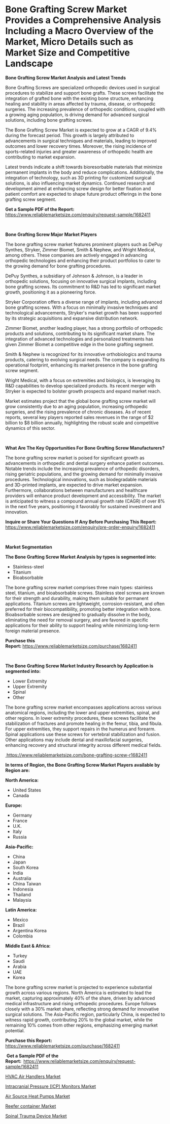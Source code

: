 <p><h1>Bone Grafting Screw Market Provides a Comprehensive Analysis Including a Macro Overview of the Market, Micro Details such as Market Size and Competitive Landscape</h1></p><p><strong>Bone Grafting Screw Market Analysis and Latest Trends</strong></p>
<p><p>Bone Grafting Screws are specialized orthopedic devices used in surgical procedures to stabilize and support bone grafts. These screws facilitate the integration of grafted bone with the existing bone structure, enhancing healing and stability in areas affected by trauma, disease, or orthopedic surgeries. The increasing prevalence of orthopedic conditions, coupled with a growing aging population, is driving demand for advanced surgical solutions, including bone grafting screws.</p><p>The Bone Grafting Screw Market is expected to grow at a CAGR of 9.4% during the forecast period. This growth is largely attributed to advancements in surgical techniques and materials, leading to improved outcomes and lower recovery times. Moreover, the rising incidence of sports-related injuries and greater awareness of orthopedic health are contributing to market expansion. </p><p>Latest trends indicate a shift towards bioresorbable materials that minimize permanent implants in the body and reduce complications. Additionally, the integration of technology, such as 3D printing for customized surgical solutions, is also influencing market dynamics. Continued research and development aimed at enhancing screw design for better fixation and patient comfort are expected to shape future product offerings in the bone grafting screw segment.</p></p>
<p><strong>Get a Sample PDF of the Report:&nbsp;</strong> <a href="https://www.reliablemarketsize.com/enquiry/request-sample/1682411?utm_campaign=1550&utm_medium=2&utm_source=Github&utm_content=ia&utm_term=15102024&utm_id=bone-grafting-screw">https://www.reliablemarketsize.com/enquiry/request-sample/1682411</a></p>
<p>&nbsp;</p>
<p><strong>Bone Grafting Screw Major Market Players</strong></p>
<p><p>The bone grafting screw market features prominent players such as DePuy Synthes, Stryker, Zimmer Biomet, Smith & Nephew, and Wright Medical, among others. These companies are actively engaged in advancing orthopedic technologies and enhancing their product portfolios to cater to the growing demand for bone grafting procedures.</p><p>DePuy Synthes, a subsidiary of Johnson & Johnson, is a leader in orthopedic solutions, focusing on innovative surgical implants, including bone grafting screws. Its commitment to R&D has led to significant market growth, positioning it as a pioneering force.</p><p>Stryker Corporation offers a diverse range of implants, including advanced bone grafting screws. With a focus on minimally invasive techniques and technological advancements, Stryker's market growth has been supported by its strategic acquisitions and expansive distribution network.</p><p>Zimmer Biomet, another leading player, has a strong portfolio of orthopedic products and solutions, contributing to its significant market share. The integration of advanced technologies and personalized treatments has given Zimmer Biomet a competitive edge in the bone grafting segment.</p><p>Smith & Nephew is recognized for its innovative orthobiologics and trauma products, catering to evolving surgical needs. The company is expanding its operational footprint, enhancing its market presence in the bone grafting screw segment.</p><p>Wright Medical, with a focus on extremities and biologics, is leveraging its R&D capabilities to develop specialized products. Its recent merger with Stryker is expected to bolster growth prospects and expand market reach.</p><p>Market estimates project that the global bone grafting screw market will grow consistently due to an aging population, increasing orthopedic surgeries, and the rising prevalence of chronic diseases. As of recent reports, several key players reported sales revenues in the range of $2 billion to $8 billion annually, highlighting the robust scale and competitive dynamics of this sector.</p></p>
<p>&nbsp;</p>
<p><strong>What Are The Key Opportunities For Bone Grafting Screw Manufacturers?</strong></p>
<p><p>The bone grafting screw market is poised for significant growth as advancements in orthopedic and dental surgery enhance patient outcomes. Notable trends include the increasing prevalence of orthopedic disorders, rising geriatric populations, and the growing demand for minimally invasive procedures. Technological innovations, such as biodegradable materials and 3D-printed implants, are expected to drive market expansion. Furthermore, collaborations between manufacturers and healthcare providers will enhance product development and accessibility. The market is anticipated to witness a compound annual growth rate (CAGR) of over 8% in the next five years, positioning it favorably for sustained investment and innovation.</p></p>
<p><strong>Inquire or Share Your Questions If Any Before Purchasing This Report:</strong> <a href="https://www.reliablemarketsize.com/enquiry/pre-order-enquiry/1682411?utm_campaign=1550&utm_medium=2&utm_source=Github&utm_content=ia&utm_term=15102024&utm_id=bone-grafting-screw">https://www.reliablemarketsize.com/enquiry/pre-order-enquiry/1682411</a></p>
<p>&nbsp;</p>
<p><strong>Market Segmentation</strong></p>
<p><strong>The Bone Grafting Screw Market Analysis by types is segmented into:</strong></p>
<p><ul><li>Stainless-steel</li><li>Titanium</li><li>Bioabsorbable</li></ul></p>
<p><p>The bone grafting screw market comprises three main types: stainless steel, titanium, and bioabsorbable screws. Stainless steel screws are known for their strength and durability, making them suitable for permanent applications. Titanium screws are lightweight, corrosion-resistant, and often preferred for their biocompatibility, promoting better integration with bone. Bioabsorbable screws are designed to gradually dissolve in the body, eliminating the need for removal surgery, and are favored in specific applications for their ability to support healing while minimizing long-term foreign material presence.</p></p>
<p><strong>Purchase this Report:&nbsp;</strong><a href="https://www.reliablemarketsize.com/purchase/1682411?utm_campaign=1550&utm_medium=2&utm_source=Github&utm_content=ia&utm_term=15102024&utm_id=bone-grafting-screw">https://www.reliablemarketsize.com/purchase/1682411</a></p>
<p>&nbsp;</p>
<p><strong>The Bone Grafting Screw Market Industry Research by Application is segmented into:</strong></p>
<p><ul><li>Lower Extremity</li><li>Upper Extremity</li><li>Spinal</li><li>Other</li></ul></p>
<p><p>The bone grafting screw market encompasses applications across various anatomical regions, including the lower and upper extremities, spinal, and other regions. In lower extremity procedures, these screws facilitate the stabilization of fractures and promote healing in the femur, tibia, and fibula. For upper extremities, they support repairs in the humerus and forearm. Spinal applications use these screws for vertebral stabilization and fusion. Other applications may include dental and maxillofacial surgeries, enhancing recovery and structural integrity across different medical fields.</p></p>
<p><a href="https://www.reliablemarketsize.com/bone-grafting-screw-r1682411?utm_campaign=1550&utm_medium=2&utm_source=Github&utm_content=ia&utm_term=15102024&utm_id=bone-grafting-screw">&nbsp;https://www.reliablemarketsize.com/bone-grafting-screw-r1682411</a></p>
<p><strong>In terms of Region, the Bone Grafting Screw Market Players available by Region are:</strong></p>
<p>
    <p> <strong> North America: </strong>
        <ul>
            <li>United States</li>
            <li>Canada</li>
        </ul>
        </p> 
    <p> <strong> Europe: </strong>
        <ul>
            <li>Germany</li>
            <li>France</li>
            <li>U.K.</li>
            <li>Italy</li>
            <li>Russia</li>
        </ul>
        </p> 
    <p> <strong> Asia-Pacific: </strong>
        <ul>
            <li>China</li>
            <li>Japan</li>
            <li>South Korea</li>
            <li>India</li>
            <li>Australia</li>
            <li>China Taiwan</li>
            <li>Indonesia</li>
            <li>Thailand</li>
            <li>Malaysia</li>
        </ul>
        </p> 
    <p> <strong> Latin America: </strong>
        <ul>
            <li>Mexico</li>
            <li>Brazil</li>
            <li>Argentina Korea</li>
            <li>Colombia</li>
        </ul>
        </p> 
    <p> <strong> Middle East & Africa: </strong>
        <ul>
            <li>Turkey</li>
            <li>Saudi</li>
            <li>Arabia</li>
            <li>UAE</li>
            <li>Korea</li>
        </ul>
    </p>
    </p>
<p><p>The bone grafting screw market is projected to experience substantial growth across various regions. North America is estimated to lead the market, capturing approximately 40% of the share, driven by advanced medical infrastructure and rising orthopedic procedures. Europe follows closely with a 30% market share, reflecting strong demand for innovative surgical solutions. The Asia-Pacific region, particularly China, is expected to witness rapid growth, contributing 20% to the global market, while the remaining 10% comes from other regions, emphasizing emerging market potential.</p></p>
<p><strong>Purchase this Report: </strong><a href="https://www.reliablemarketsize.com/purchase/1682411?utm_campaign=1550&utm_medium=2&utm_source=Github&utm_content=ia&utm_term=15102024&utm_id=bone-grafting-screw">https://www.reliablemarketsize.com/purchase/1682411</a></p>
<p>&nbsp;<strong>Get a Sample PDF of the Report:&nbsp;&nbsp;</strong><a href="https://www.reliablemarketsize.com/enquiry/request-sample/1682411?utm_campaign=1550&utm_medium=2&utm_source=Github&utm_content=ia&utm_term=15102024&utm_id=bone-grafting-screw">https://www.reliablemarketsize.com/enquiry/request-sample/1682411</a></p>
<p><strong></strong></p>
<p><p><a href="https://www.linkedin.com/pulse/hvac-air-handlers-market-trends-growth-outlook-2024-2031-qnpvf?trk=public_post_embed_feed-article-content&utm_campaign=1550&utm_medium=2&utm_source=Github&utm_content=ia&utm_term=15102024&utm_id=bone-grafting-screw">HVAC Air Handlers Market</a></p><p><a href="https://github.com/ChiragRp1/Market-Research-Report-List-6/blob/main/intracranial-pressure-icp-monitors-market.md?utm_campaign=1550&utm_medium=2&utm_source=Github&utm_content=ia&utm_term=15102024&utm_id=bone-grafting-screw">Intracranial Pressure (ICP) Monitors Market</a></p><p><a href="https://www.linkedin.com/pulse/air-source-heat-pumps-market-size-share-competitive-landscape-urnxf?trk=public_post_embed_feed-article-content&utm_campaign=1550&utm_medium=2&utm_source=Github&utm_content=ia&utm_term=15102024&utm_id=bone-grafting-screw">Air Source Heat Pumps Market</a></p><p><a href="https://www.linkedin.com/pulse/global-reefer-container-market-product-types-applications-ekqee?trk=public_post_embed_feed-article-content&utm_campaign=1550&utm_medium=2&utm_source=Github&utm_content=ia&utm_term=15102024&utm_id=bone-grafting-screw">Reefer container Market</a></p><p><a href="https://github.com/cano01c7/Market-Research-Report-List-1/blob/main/spinal-trauma-device-market.md?utm_campaign=1550&utm_medium=2&utm_source=Github&utm_content=ia&utm_term=15102024&utm_id=bone-grafting-screw">Spinal Trauma Device Market</a></p></p>